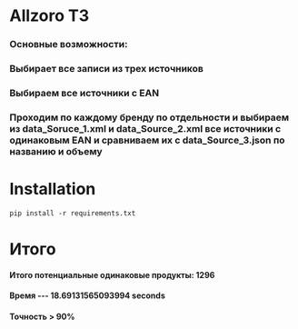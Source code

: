 
# Allzoro ТЗ
### Основные возможности:
### Выбирает все записи из трех источников
### Выбираем все источники с EAN 
### Проходим по каждому бренду по отдельности и выбираем из data_Soruce_1.xml и data_Source_2.xml все источники с одинаковым EAN и сравниваем их с data_Source_3.json по названию и объему

# Installation

`pip install -r requirements.txt`

# Итого
#### Итого потенциальные одинаковые продукты: 1296
#### Время --- 18.69131565093994 seconds 
#### Точность > 90% 






